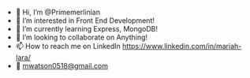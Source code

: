 - 👋 Hi, I’m @Primemerlinian
- 👀 I’m interested in Front End Development!
- 🌱 I’m currently learning Express, MongoDB!
- 💞️ I’m looking to collaborate on Anything!
- 📫 How to reach me on LinkedIn https://www.linkedin.com/in/mariah-lara/
- 📧 mwatson0518@gmail.com

<!---
Primemerlinian/Primemerlinian is a ✨ special ✨ repository because its `README.md` (this file) appears on your GitHub profile.
You can click the Preview link to take a look at your changes.
--->
